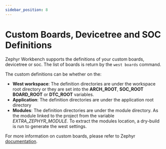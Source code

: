 ```yaml
---
sidebar_position: 8
---
```

# Custom Boards, Devicetree and SOC Definitions

Zephyr Workbench supports the definitions of your custom boards, devicetree or soc. The list of boards is return by the `west boards` command.

The custom definitions can be whether on the:
- **West workspace**: The definition directories are under the workspace root directory or they are set into the **ARCH_ROOT**, **SOC_ROOT** **BOARD_ROOT** or **DTC_ROOT** variables.
- **Application**: The definition directories are under the application root directory
- **Modules**: The definition directories are under the module directory. As the module linked to the project from the variable *EXTRA_ZEPHYR_MODULE*. To extract the modules location, a dry-build is run to generate the west settings.

For more information on custom boards, please refer to Zephyr [documentation](https://docs.zephyrproject.org/latest/develop/application/index.html#custom-board-devicetree-and-soc-definitions).